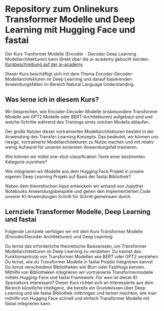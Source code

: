 # Repository zum Onlinekurs Transformer Modelle und Deep Learning mit Hugging Face und fastai
Der Kurs Tranformer Modelle (Encoder - Decoder Deep Learning Modellarchitekturen) kann direkt über die ai-academy gebucht werden: [Kursbeschreibung auf der ai-academy](https://academy.we-make.ai/courses/transformer-modelle-und-fastai-deep-learning/)

Dieser Kurs beschäftigt sich mit dem Thema Encoder-Decoder-Modellarchitekturen im Deep Learning und darauf basierenden Anwendungsfällen im Bereich Natural Language Understanding.

## Was lerne ich in diesem Kurs?

Wir besprechen, wie Encoder-Decoder Modelle (insbesondere Transformer Modelle wie GPT2 Modelle oder BERT-Architekturen) aufgebaut sind und welche Schritte während des Trainings eines solchen Modells ablaufen.

Der große Nutzen dieser vortrainierten Modellarchitekturen besteht in der Anwendung des Transfer-Learning Konzepts. Das bedeutet, wir können uns riesige, vortrainierte Modellarchitekturen zu Nutze machen und mit relativ wenig Aufwand für unseren konkreten Anwendungsfall trainieren.

Wie können wir mittel one-shot-classification Texte einer bestimmten Kategorie zuordnen?

Wie integrieren wir Modelle aus dem Hugging Face Projekt in unsere eigenen Deep Learning Projekt auf Basis der fastai Bibliothek?

Neben dem theoretischen Input entwickeln wir anhand von Jupyther Notebooks Anwendungsbeispiele und gehen den implementierten Code unserer KI-Anwendungen Schritt für Schritt gemeinsam durch.

## Lernziele Transformer Modelle, Deep Learning und fastai

Folgende Lernziele verfolgen wir mit dem Kurs Transformer Modelle (Encoder/Decoder Architekturen) und Deep Learning:

Du lernst das erforderliche theoretische Basiswissen, um Transformer Modellarchitekturen im Deep Learning zu verstehen.
Du kannst das Funktionsprinzip von Transformer Modellen wie BERT oder GPT2 verstehen.
Du lernst, wie du Transformer Modelle in fastai Projekt integrieren kannst
Du lernst verschiedene Bibliotheken wie Blurr oder FastHugs kennen.
Mithilfe von Bibliotheken integrieren wir vortrainierte Transformermodelle mittels Hugging-Face und fastai Framework.
Für wen ist dieser KI Spezialkurs interessant?
Dieser Kurs richtet sich an Interessierte aus dem Bereich künstliche Intelligenz, die bereits ein Grundwissen über Deep Learning und die fastai Bibliothek mitbringen und lernen möchten, wie man mithilfe von Hugging Face schnell und einfach Transformer Modelle mit fastai integrieren kann.
